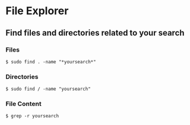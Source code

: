 # File Explorer

## Find files and directories related to your search

### Files
```
$ sudo find . -name "*yoursearch*"
```

### Directories
```
$ sudo find / -name "yoursearch"
```

### File Content
```
$ grep -r yoursearch
```
